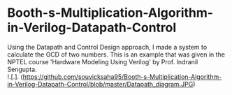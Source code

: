 # Booth-s-Multiplication-Algorithm-in-Verilog-Datapath-Control
Using the Datapath and Control Design approach, I made a system to calculate the GCD of two numbers. This is an example that was given in the NPTEL course 'Hardware Modeling Using Verilog' by Prof. Indranil Sengupta.  
!.[.]. (https://github.com/souvicksaha95/Booth-s-Multiplication-Algorithm-in-Verilog-Datapath-Control/blob/master/Datapath_diagram.JPG)
